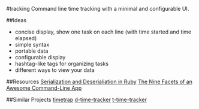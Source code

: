 #tracking
Command line time tracking with a minimal and configurable UI.

##Ideas
- concise display, show one task on each line (with time started and time elapsed)
- simple syntax
- portable data
- configurable display
- hashtag-like tags for organizing tasks
- different ways to view your data

##Resources
[Serialization and Deserialiation in Ruby](http://www.skorks.com/2010/04/serializing-and-deserializing-objects-with-ruby/)
[The Nine Facets of an Awesome Command-Line App](http://www.naildrivin5.com/blog/2012/04/01/the-nine-facets-of-an-awesome-command-line-app.html)

##Similar Projects
[timetrap](https://github.com/samg/timetrap)
[d-time-tracker](https://github.com/DanielVF/d-time-tracker)
[t-time-tracker](https://github.com/christiangenco/t-time-tracker)
